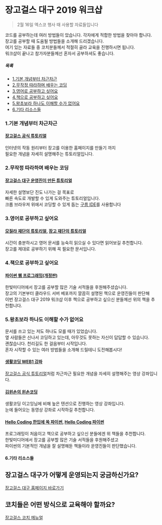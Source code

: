 # 장고걸스 대구 2019 워크샵
> 2월 16일 엑스코 행사 때 사용할 자료들입니다

코드를 공부하는데 여러 방법들이 았습니다. 각자에게 적합한 방법을 찾아야 합니다.  
장고를 공부할 때 도움될 방법들을 소개해 드리겠습니다.   
여기 있는 자료들 중 코치분들께서 적절히 골라 교육을 진행하시면 됩니다.  
워크샵이 끝나고 참가자분들께선 혼자서 공부하셔도 좋습니다.  

##### 목록
* [1.기본 개념부터 차근차근](#1기본-개념부터-차근차근)
* [2.무작정 따라하며 배우는 코딩](#2무작정-따라하며-배우는-코딩)
* [3.영어로 공부하고 싶어요](#3영어로-공부하고-싶어요)
* [4.책으로 공부하고 싶어요](#4책으로-공부하고-싶어요)
* [5.왕초보라 하나도 이해할 수가 없어요](#5왕초보라-하나도-이해할-수가-없어요)
* [6.기타 리소스들](#6기타-리소스들)

### 1.기본 개념부터 차근차근 
#### [장고걸스 공식 튜토리얼](https://tutorial.djangogirls.org/ko/)  
인터넷의 작동 원리부터 장고를 이용한 홈페이지를 만들기 까지  
필요한 개념을 자세히 설명해주는 튜토리얼입니다.  

### 2.무작정 따라하며 배우는 코딩
#### [장고걸스 대구 운영진이 만든 튜토리얼](https://github.com/kei01138/djangoProject)  
자세한 설명보단 진도 나가는 걸 목표로  
빠른 속도로 개발할 수 있게 도와주는 튜토리얼입니다.  
크롭 브라우져 위에서 코딩할 수 있게 돕는 [구름 IDE](https://ide.goorm.io/)를 사용합니다 

### 3.영어로 공부하고 싶어요
#### [모질라 재단의 튜토리얼](https://developer.mozilla.org/en-US/docs/Learn/Server-side/Django), [장고 재단의 튜토리얼](https://www.djangoproject.com/start/)  
시간이 충분하시고 영어 문서를 능숙히 읽으실 수 있다면 읽어보길 추천합니다.   
장고를 제대로 공부하기 위해 꼭 필요한 문서입니다.  

### 4.책으로 공부하고 싶어요
#### [파이썬 웹 프로그래밍(개정판)](http://www.hanbit.co.kr/store/books/look.php?p_code=B4329597070)  
한빛미디어에서 장고를 공부할 많은 기술 서적들을 후원해주셨습니다.  
장고의 기본부터 클라우드 서버 베포까지 깔끔히 설명된 책으로 운영진들이 판단해  
이번 장고걸스 대구 2019 워크샵 이후 책으로 공부하고 싶으신 분들께선 위의 책을 추천합니다.  

### 5.왕초보라 하나도 이해할 수가 없어요
문서를 쓰고 있는 저도 하나도 모를 때가 있었습니다.  
옆 사람들은 신나서 코딩하고 있는데, 아무것도 못하는 자신이 답답할 수 있습니다.  
괜찮습니다. 천리길도 한 걸음부터 시작입니다.  
혼자 시작할 수 있는 여러 방법들을 소개해 드릴테니 도전해봅시다!


#### [생활코딩 WEB1 강좌](https://opentutorials.org/course/3084)
[장고걸스 공식 튜토리얼](https://tutorial.djangogirls.org/ko/)처럼 차근차근 필요한 개념을 자세히 설명해주는 영상 강좌입니다.   
#### [김왼손의 왼손코딩](https://www.youtube.com/channel/UC0h8NzL2vllvp3PjdoYSK4g/featured)
생활코딩 이고잉님에 비해 높은 텐션으로 진행하는 영상 강좌입니다.  
눈에 들어오는 동영상 강좌로 시작하길 추천합니다.  

#### [Hello Coding 한입에 쏙 파이썬](http://www.hanbit.co.kr/store/books/look.php?p_code=B5915471368), [Hello Coding 파이썬](http://www.hanbit.co.kr/store/books/look.php?p_code=B8489740275)  
프로그래밍이 처음이고 책으로 공부하고 싶으신 분들에겐 위 책들을 추천합니다.  
한빛미디어에서 장고를 공부할 많은 기술 서적들을 후원해주셨고  
파이썬의 기본적인 개념을 잘 설명해둔 책들이라 운영진들이 판단했습니다.






#### 6.기타 리소스들

## 장고걸스 대구가 어떻게 운영되는지 궁금하신가요? 
[장고걸스 대구 홈페이지 바로가기](https://djangogirls.org/daegu/)

## 코치들은 어떤 방식으로 교육해야 할까요?
[장고걸스 코치 메뉴얼](https://github.com/haedal-programming/DjangogirlsDaeguWorkshop2019/blob/master/coachManual.md)
